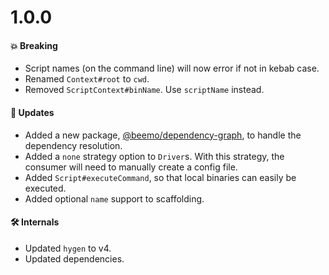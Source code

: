 # 1.0.0

#### 💥 Breaking

- Script names (on the command line) will now error if not in kebab case.
- Renamed `Context#root` to `cwd`.
- Removed `ScriptContext#binName`. Use `scriptName` instead.

#### 🚀 Updates

- Added a new package,
  [@beemo/dependency-graph](https://www.npmjs.com/package/@beemo/dependency-graph), to handle the
  dependency resolution.
- Added a `none` strategy option to `Driver`s. With this strategy, the consumer will need to
  manually create a config file.
- Added `Script#executeCommand`, so that local binaries can easily be executed.
- Added optional `name` support to scaffolding.

#### 🛠 Internals

- Updated `hygen` to v4.
- Updated dependencies.

